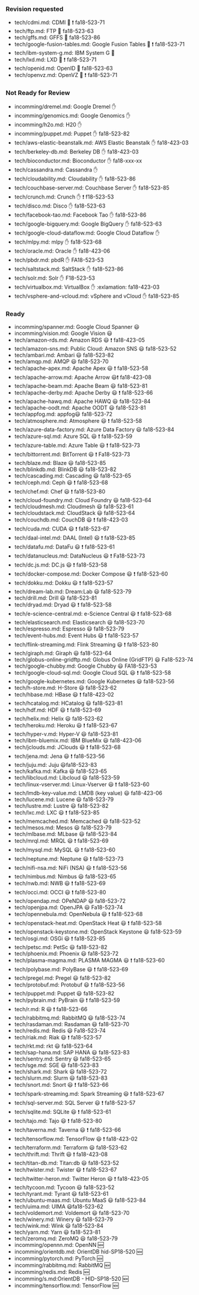 
### Revision requested


* tech/cdmi.md: CDMI :wave: :exclamation: fa18-523-71
* tech/ftp.md: FTP :wave: fa18-523-63
* tech/gffs.md: GFFS :wave: fa18-523-86
* tech/google-fusion-tables.md: Google Fusion Tables :wave: :exclamation: fa18-523-71
* tech/ibm-system-g.md: IBM System G :wave:
* tech/lxd.md: LXD :wave: :exclamation: fa18-523-71
* tech/openid.md: OpenID :wave: fa18-523-63
* tech/openvz.md: OpenVZ :wave: :exclamation: fa18-523-71



### Not Ready for Review


* incomming/dremel.md: Google Dremel :hand:
* incomming/genomics.md: Google Genomics :hand:
* incomming/h2o.md: H20 :hand:
* incomming/puppet.md: Puppet :hand: fa18-523-82
* tech/aws-elastic-beanstalk.md: AWS Elastic Beanstalk :hand: fa18-423-03
* tech/berkeley-db.md: Berkeley DB :hand: fa18-423-03
* tech/bioconductor.md: Bioconductor :hand: fa18-xxx-xx
* tech/cassandra.md: Cassandra :hand:
* tech/cloudability.md: Cloudability :hand: fa18-523-86
* tech/couchbase-server.md: Couchbase Server :hand: fa18-523-85
* tech/crunch.md: Crunch :hand: :exclamation: f18-523-53
* tech/disco.md: Disco :hand: fa18-523-63
* tech/facebook-tao.md: Facebook Tao :hand: fa18-523-86
* tech/google-bigquery.md: Google BigQuery :hand: fa18-523-63
* tech/google-cloud-dataflow.md: Google Cloud Dataflow :hand: 
* tech/mlpy.md: mlpy :hand: fa18-523-68
* tech/oracle.md: Oracle :hand: fa18-423-06
* tech/pbdr.md: pbdR :hand: FA18-523-53
* tech/saltstack.md: SaltStack :hand: fa18-523-86
* tech/solr.md: Solr :hand: F18-523-53
* tech/virtualbox.md: VirtualBox :hand: :exlamation: fa18-423-03
* tech/vsphere-and-vcloud.md: vSphere and vCloud :hand: fa18-523-85



### Ready


* incomming/spanner.md: Google Cloud Spanner :smiley:
* incomming/vision.md: Google Vision :smiley:
* tech/amazon-rds.md: Amazon RDS :smiley: :exclamation: fa18-423-05
* tech/amazon-sns.md: Public Cloud: Amazon SNS :smiley: fa18-523-52
* tech/ambari.md: Ambari :smiley: fa18-523-82
* tech/amqp.md: AMQP :smiley: fa18-523-70
* tech/apache-apex.md: Apache Apex :smiley: :exclamation: fa18-523-58
* tech/apache-arrow.md: Apache Arrow :smiley::exclamation: fa18-423-08
* tech/apache-beam.md: Apache Beam :smiley: fa18-523-81
* tech/apache-derby.md: Apache Derby   :smiley: :exclamation:  fa18-523-66
* tech/apache-hawq.md: Apache HAWQ :smiley: fa18-523-84
* tech/apache-oodt.md: Apache OODT :smiley: fa18-523-81
* tech/appfog.md: appfog:smiley: fa18-523-72
* tech/atmosphere.md: Atmosphere :smiley: :exclamation: fa18-523-58
* tech/azure-data-factory.md: Azure Data Factory :smiley: fa18-523-84
* tech/azure-sql.md: Azure SQL :smiley: :exclamation: fa18-523-59
* tech/azure-table.md: Azure Table :smiley: :exclamation: fa18-523-73
* tech/bittorrent.md: BitTorrent :smiley:  :exclamation: Fa18-523-73
* tech/blaze.md: Blaze :smiley: fa18-523-85
* tech/blinkdb.md: BlinkDB :smiley: fa18-523-82
* tech/cascading.md: Cascading :smiley: fa18-523-65
* tech/ceph.md: Ceph :smiley: :exclamation: fa18-523-68
* tech/chef.md: Chef :smiley: :exclamation: fa18-523-80
* tech/cloud-foundry.md: Cloud Foundry :smiley: fa18-523-64
* tech/cloudmesh.md: Cloudmesh :smiley: fa18-523-61
* tech/cloudstack.md: CloudStack :smiley: fa18-523-64
* tech/couchdb.md: CouchDB :smiley: :exclamation: fa18-423-03
* tech/cuda.md: CUDA :smiley: :exclamation: fa18-523-67
* tech/daal-intel.md: DAAL (Intel) :smiley: :exclamation: fa18-523-85
* tech/datafu.md: DataFu :smiley: :exclamation: fa18-523-61
* tech/datanucleus.md: DataNucleus :smiley: :exclamation: Fa18-523-73
* tech/dc.js.md: DC.js :smiley: :exclamation: fa18-523-58
* tech/docker-compose.md: Docker Compose :smiley: :exclamation: fa18-523-60
* tech/dokku.md: Dokku :smiley: :exclamation: fa18-523-57
* tech/dream-lab.md: Dream:Lab :smiley: fa18-523-79
* tech/drill.md: Drill :smiley: fa18-523-81
* tech/dryad.md: Dryad :smiley: :exclamation: fa18-523-58
* tech/e-science-central.md: e-Science Central :smiley: :exclamation: fa18-523-68
* tech/elasticsearch.md: Elasticsearch :smiley: fa18-523-70
* tech/espresso.md: Espresso :smiley: fa18-523-79
* tech/event-hubs.md: Event Hubs :smiley: :exclamation: fa18-523-57
* tech/flink-streaming.md: Flink Streaming :smiley: :exclamation: fa18-523-80
* tech/giraph.md: Giraph :smiley: fa18-523-64
* tech/globus-online-gridftp.md: Globus Online (GridFTP) :smiley: Fa18-523-74
* tech/google-chubby.md: Google Chubby :smiley: FA18-523-53
* tech/google-cloud-sql.md: Google Cloud SQL :smiley: :exclamation: fa18-523-58
* tech/google-kubernetes.md: Google Kubernetes :smiley: fa18-523-56
* tech/h-store.md: H-Store :smiley: fa18-523-62
* tech/hbase.md: HBase :smiley: :exclamation: fa18-423-02
* tech/hcatalog.md: HCatalog :smiley: fa18-523-81
* tech/hdf.md: HDF :smiley: :exclamation: fa18-523-69
* tech/helix.md: Helix :smiley: fa18-523-62
* tech/heroku.md: Heroku :smiley: :exclamation: fa18-523-67
* tech/hyper-v.md: Hyper-V :smiley: fa18-523-81
* tech/ibm-bluemix.md: IBM BlueMix :smiley: fa18-423-06
* tech/jclouds.md: JClouds :smiley: :exclamation: fa18-523-68
* tech/jena.md: Jena :smiley: :exclamation: fa18-523-56
* tech/juju.md: Juju :smiley:fa18-523-83
* tech/kafka.md: Kafka :smiley: fa18-523-65
* tech/libcloud.md: Libcloud :smiley: fa18-523-59
* tech/linux-vserver.md: Linux-Vserver :smiley: :exclamation: fa18-523-60
* tech/lmdb-key-value.md: LMDB (key value) :smiley: fa18-423-06
* tech/lucene.md: Lucene :smiley: fa18-523-79
* tech/lustre.md: Lustre :smiley: fa18-523-82
* tech/lxc.md: LXC :smiley: :exclamation: fa18-523-85
* tech/memcached.md: Memcached :smiley: fa18-523-52
* tech/mesos.md: Mesos :smiley: fa18-523-79
* tech/mlbase.md: MLbase :smiley: fa18-523-84
* tech/mrql.md: MRQL :smiley: :exclamation: fa18-523-69
* tech/mysql.md: MySQL :smiley: :exclamation: fa18-523-60
* tech/neptune.md: Neptune :smiley: :exclamation: fa18-523-73
* tech/nifi-nsa.md: NiFi (NSA) :smiley: :exclamation: fa18-523-56
* tech/nimbus.md: Nimbus :smiley: fa18-523-65
* tech/nwb.md: NWB :smiley: :exclamation: fa18-523-69
* tech/occi.md: OCCI :smiley: :exclamation: fa18-523-80
* tech/opendap.md: OPeNDAP :smiley: fa18-523-72
* tech/openjpa.md: OpenJPA :smiley: Fa18-523-74
* tech/opennebula.md: OpenNebula :smiley: :exclamation: fa18-523-68
* tech/openstack-heat.md: OpenStack Heat :smiley: :exclamation: fa18-523-58
* tech/openstack-keystone.md: OpenStack Keystone :smiley: fa18-523-59
* tech/osgi.md: OSGi :smiley: :exclamation: fa18-523-85
* tech/petsc.md: PetSc :smiley: fa18-523-82
* tech/phoenix.md: Phoenix :smiley: fa18-523-72
* tech/plasma-magma.md: PLASMA MAGMA :smiley: :exclamation: fa18-523-60
* tech/polybase.md: PolyBase :smiley: :exclamation: fa18-523-69
* tech/pregel.md: Pregel :smiley: fa18-523-82
* tech/protobuf.md: Protobuf :smiley: :exclamation: fa18-523-56
* tech/puppet.md: Puppet :smiley: fa18-523-82
* tech/pybrain.md: PyBrain :smiley: :exclamation: fa18-523-59
* tech/r.md: R  :smiley: :exclamation: fa18-523-66
* tech/rabbitmq.md: RabbitMQ   :smiley: fa18-523-74
* tech/rasdaman.md: Rasdaman :smiley: fa18-523-70
* tech/redis.md: Redis :smiley: Fa18-523-74
* tech/riak.md: Riak :smiley: :exclamation: fa18-523-57
* tech/rkt.md: rkt :smiley: fa18-523-64
* tech/sap-hana.md: SAP HANA :smiley: fa18-523-83
* tech/sentry.md: Sentry :smiley: fa18-523-65
* tech/sge.md: SGE :smiley: fa18-523-83
* tech/shark.md: Shark :smiley: fa18-523-72
* tech/slurm.md: Slurm :smiley: fa18-523-83
* tech/snort.md: Snort :smiley: :exclamation: fa18-523-66
* tech/spark-streaming.md: Spark Streaming :smiley: :exclamation: fa18-523-67
* tech/sql-server.md: SQL Server :smiley: :exclamation: fa18-523-57
* tech/sqlite.md: SQLite :smiley: :exclamation: fa18-523-61
* tech/tajo.md: Tajo :smiley: :exclamation: fa18-523-80
* tech/taverna.md: Taverna  :smiley:  :exclamation: fa18-523-66
* tech/tensorflow.md: TensorFlow :smiley: :exclamation: fa18-423-02
* tech/terraform.md: Terraform :smiley: fa18-523-62
* tech/thrift.md: Thrift :smiley: :exclamation: fa18-423-08
* tech/titan-db.md: Titan:db :smiley: fa18-523-52
* tech/twister.md: Twister :smiley: :exclamation: fa18-523-67
* tech/twitter-heron.md: Twitter Heron :smiley: :exclamation: fa18-423-05
* tech/tycoon.md: Tycoon :smiley: fa18-523-52
* tech/tyrant.md: Tyrant :smiley: fa18-523-61
* tech/ubuntu-maas.md: Ubuntu MaaS :smiley: fa18-523-84
* tech/uima.md: UIMA :smiley:fa18-523-62
* tech/voldemort.md: Voldemort :smiley: fa18-523-70
* tech/winery.md: Winery :smiley: fa18-523-79
* tech/wink.md: Wink :smiley: fa18-523-84
* tech/yarn.md: Yarn :smiley: fa18-523-81
* tech/zeromq.md: ZeroMQ :smiley: fa18-523-79
* incomming/opennn.md: OpenNN :new:
* incomming/orientdb.md: OrientDB hid-SP18-520 :new:
* incomming/pytorch.md: PyTorch :new:
* incomming/rabbitmq.md: RabbitMQ :new:
* incomming/redis.md: Redis :new:
* incomming/s.md:OrientDB  - HID-SP18-520 :new:
* incomming/tensorflow.md: TensorFlow :new:



